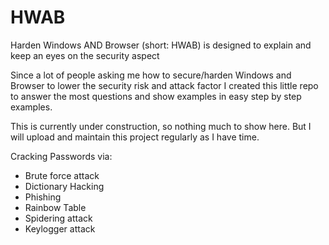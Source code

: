 # HWAB
Harden Windows AND Browser (short: HWAB) is designed to explain and keep an eyes on the security aspect

 
Since a lot of people asking me how to secure/harden Windows and Browser to lower the security risk and attack factor I created this little repo to answer the most questions and show examples in easy step by step examples.


This is currently under construction, so nothing much to show here. But I will upload and maintain this project regularly as I have time.


Cracking Passwords via:
* Brute force attack
* Dictionary Hacking
* Phishing
* Rainbow Table
* Spidering attack
* Keylogger attack